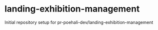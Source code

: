 # landing-exhibition-management

Initial repository setup for pr-poehali-dev/landing-exhibition-management